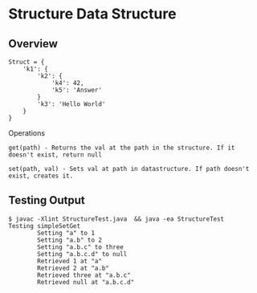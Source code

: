 # Structure Data Structure

## Overview
```
Struct = {
	'k1': {
		'k2': {
			'k4': 42,
			'k5': 'Answer'
		}
		'k3': 'Hello World' 
	}
}
```

Operations
	
	get(path) - Returns the val at the path in the structure. If it doesn't exist, return null
	
	set(path, val) - Sets val at path in datastructure. If path doesn't exist, creates it.


## Testing Output
```
$ javac -Xlint StructureTest.java  && java -ea StructureTest
Testing simpleSetGet
        Setting "a" to 1
        Setting "a.b" to 2
        Setting "a.b.c" to three
        Setting "a.b.c.d" to null
        Retrieved 1 at "a"
        Retrieved 2 at "a.b"
        Retrieved three at "a.b.c"
        Retrieved null at "a.b.c.d"
```
